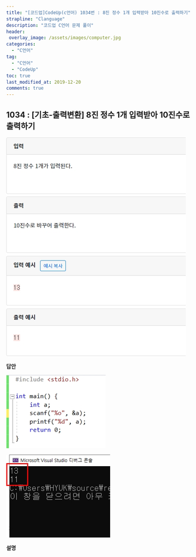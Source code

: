 ```yaml
---
title: "[코드업]CodeUp(c언어) 1034번 : 8진 정수 1개 입력받아 10진수로 출력하기"
strapline: "Clanguage"
description: "코드업 C언어 문제 풀이"
header:
 overlay_image: /assets/images/computer.jpg
categories:
  - "C언어"
tag:
  - "C언어"
  - "CodeUp"
toc: true
last_modified_at: 2019-12-20
comments: true
---
```


## 1034 : [기초-출력변환] 8진 정수 1개 입력받아 10진수로 출력하기

![c1034](/assets/images/c1034.jpg)

**답안**<br>

![c1034](/assets/images/c1034-2.jpg)

![c1034](/assets/images/c1034-1.jpg)

**설명**







